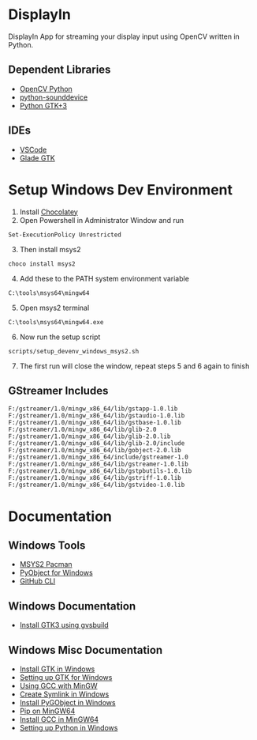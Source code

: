 # DisplayIn
DisplayIn App for streaming your display input using OpenCV written in Python.

## Dependent Libraries
- [OpenCV Python](https://docs.opencv.org/3.4/dd/d43/tutorial_py_video_display.html)
- [python-sounddevice](https://python-sounddevice.readthedocs.io/en/0.3.12/api.html)
- [Python GTK+3](https://python-gtk-3-tutorial.readthedocs.io/en/latest/introduction.html)

## IDEs
- [VSCode](https://code.visualstudio.com/)
- [Glade GTK](https://glade.gnome.org/)

# Setup Windows Dev Environment
1. Install [Chocolatey](https://chocolatey.org/)
2. Open Powershell in Administrator Window and run 
```
Set-ExecutionPolicy Unrestricted
```
3. Then install msys2
```
choco install msys2
```
4. Add these to the PATH system environment variable
```
C:\tools\msys64\mingw64
```
5. Open msys2 terminal
```
C:\tools\msys64\mingw64.exe
```
6. Now run the setup script
```
scripts/setup_devenv_windows_msys2.sh
```
7. The first run will close the window, repeat steps 5 and 6 again to finish

## GStreamer Includes
```
F:/gstreamer/1.0/mingw_x86_64/lib/gstapp-1.0.lib
F:/gstreamer/1.0/mingw_x86_64/lib/gstaudio-1.0.lib
F:/gstreamer/1.0/mingw_x86_64/lib/gstbase-1.0.lib
F:/gstreamer/1.0/mingw_x86_64/lib/glib-2.0
F:/gstreamer/1.0/mingw_x86_64/lib/glib-2.0.lib
F:/gstreamer/1.0/mingw_x86_64/lib/glib-2.0/include
F:/gstreamer/1.0/mingw_x86_64/lib/gobject-2.0.lib
F:/gstreamer/1.0/mingw_x86_64/include/gstreamer-1.0
F:/gstreamer/1.0/mingw_x86_64/lib/gstreamer-1.0.lib
F:/gstreamer/1.0/mingw_x86_64/lib/gstpbutils-1.0.lib
F:/gstreamer/1.0/mingw_x86_64/lib/gstriff-1.0.lib
F:/gstreamer/1.0/mingw_x86_64/lib/gstvideo-1.0.lib
```

# Documentation

## Windows Tools
- [MSYS2 Pacman](https://www.msys2.org/)
- [PyObject for Windows](https://sourceforge.net/projects/pygobjectwin32/)
- [GitHub CLI](https://cli.github.com/)

## Windows Documentation
- [Install GTK3 using gvsbuild](https://github.com/wingtk/gvsbuild/)

## Windows Misc Documentation
- [Install GTK in Windows](https://pygobject.readthedocs.io/en/latest/getting_started.html#windows-getting-started)
- [Setting up GTK for Windows](https://www.gtk.org/docs/installations/windows)
- [Using GCC with MinGW](https://code.visualstudio.com/docs/cpp/config-mingw)
- [Create Symlink in Windows](https://www.maketecheasier.com/create-symbolic-links-windows10/)
- [Install PyGObject in Windows](https://stackoverflow.com/questions/33862049/python-cannot-install-pygobject)
- [Pip on MinGW64](https://stackoverflow.com/questions/56930492/pip-on-mingw64)
- [Install GCC in MinGW64](https://www.devdungeon.com/content/install-gcc-compiler-windows-msys2-cc)
- [Setting up Python in Windows](https://stackoverflow.com/questions/51787630/setting-up-developement-environment-pycharm-python-gtk-windows/51959831#51959831)